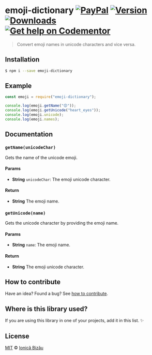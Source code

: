 # emoji-dictionary [![PayPal](https://img.shields.io/badge/%24-paypal-f39c12.svg)][paypal-donations] [![Version](https://img.shields.io/npm/v/emoji-dictionary.svg)](https://www.npmjs.com/package/emoji-dictionary) [![Downloads](https://img.shields.io/npm/dt/emoji-dictionary.svg)](https://www.npmjs.com/package/emoji-dictionary) [![Get help on Codementor](https://cdn.codementor.io/badges/get_help_github.svg)](https://www.codementor.io/johnnyb?utm_source=github&utm_medium=button&utm_term=johnnyb&utm_campaign=github)

> Convert emoji names in unicode characters and vice versa.

## Installation

```sh
$ npm i --save emoji-dictionary
```

## Example

```js
const emoji = require("emoji-dictionary");

console.log(emoji.getName("😍"));
console.log(emoji.getUnicode("heart_eyes"));
console.log(emoji.unicode);
console.log(emoji.names);
```

## Documentation

### `getName(unicodeChar)`
Gets the name of the unicode emoji.

#### Params
- **String** `unicodeChar`: The emoji unicode character.

#### Return
- **String** The emoji name.

### `getUnicode(name)`
Gets the unicode character by providing the emoji name.

#### Params
- **String** `name`: The emoji name.

#### Return
- **String** The emoji unicode character.

## How to contribute
Have an idea? Found a bug? See [how to contribute][contributing].

## Where is this library used?
If you are using this library in one of your projects, add it in this list. :sparkles:

## License

[MIT][license] © [Ionică Bizău][website]

[paypal-donations]: https://www.paypal.com/cgi-bin/webscr?cmd=_s-xclick&hosted_button_id=RVXDDLKKLQRJW
[donate-now]: http://i.imgur.com/6cMbHOC.png

[license]: http://showalicense.com/?fullname=Ionic%C4%83%20Biz%C4%83u%20%3Cbizauionica%40gmail.com%3E%20(http%3A%2F%2Fionicabizau.net)&year=2016#license-mit
[website]: http://ionicabizau.net
[contributing]: /CONTRIBUTING.md
[docs]: /DOCUMENTATION.md